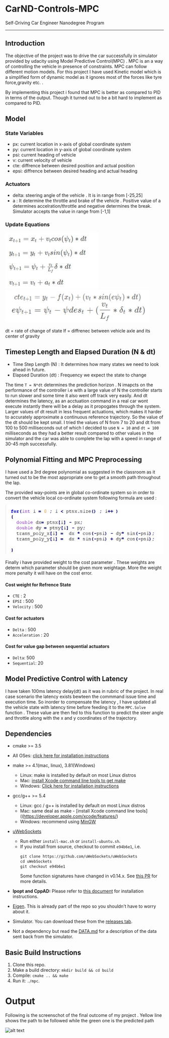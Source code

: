 # CarND-Controls-MPC
Self-Driving Car Engineer Nanodegree Program

---

## Introduction

The objective of the project was to drive the car successfully in simulator provided by udacity using Model Predictive Control(MPC) .
MPC is an a way of controlling the vehicle in presence of constraints. MPC can follow different motion models. For this project I have used Kinetic model which is a simplified form of dynamic model as it ignores most of the forces like tyre force,gravity etc. .

By implementing this project i found that MPC is better as compared to PID in terms of the output. Though it turned out to be a bit hard to implement as compared to PID.

## Model

### State Variables 

* px: current location in x-axis of global coordinate system
* py: current location in y-axis of global coordinate system
* psi: current heading of vehicle
* v: current velocity of vehicle
* cte: diffrence between desired position and actual position
* epsi: diffrence between desired heading and actual heading

### Actuators

* delta: steering angle of the vehicle . It is in range from [-25,25]
* a : It determine the throttle and brake of the vehicle . Positive value of a determines 	 accelration/throttle and negative determines the break. Simulator accepts the value in range from [-1,1]

### Update Equations

![alt text](./img_res/image1.jpg)
![alt text](./img_res/image2.jpg)

dt = rate of change of state
lf = diffrenec between vehicle axle and its center of gravity


## Timestep Length and Elapsed Duration (N & dt)

* Time Step Length (N) : It determines how many states we need to look ahead in future.
* Elapsed Duration (dt) : Frequency we expect the state to change 

The time `T = N*dt` determines the prediction horizon . N imapcts on the performance of the controller i.e with a large value of N the controller starts to run slower and some time it also went off track very easily. And dt determines the latency, as an acctuation command in a real car wont execute instantly there will be a delay as it propogates through the system. Larger values of dt result in less frequent actuations, which makes it harder to accurately approximate a continuous reference trajectory. So the value of the dt should be kept small. I tried the values of N from 7 to 20 and dt from 100 to 500 milliseconds out of which I decided to use `N = 10` and `dt = 100` milliseconds as they had a better result compared to other values in the simulator and the car was able to complete the lap with a speed in range of 30-45 mph successfully.




## Polynomial Fitting and MPC Preprocessing

I have used a 3rd degree polynomial as suggested in the classroom as it turned out to be the most appropriate one to get a smooth path throughout the lap.

The provided way-points are in global co-ordinate system so in order to convert the vehicle local co-ordinate system following formula are used : 

![alt text](./img_res/image3.jpg)

Finally i have provided weight to the cost parameter . These weights are determ which parameter should be given more weightage. More the weight more penalty it will have on the cost error.

#### Cost weight for Refrence State 
* `CTE` : 2 
* `EPSI` : 500
* `Velocity` : 500

#### Cost for actuators

* `Delta` : 500
* `Acceleration` : 20 

#### Cost for value gap between sequential actuators

* `Delta`: 500 
* `Sequential`: 20

## Model Predictive Control with Latency


I have taken 100ms latency delay(dt) as it was in rubric of the project. In real case scenario the latency exists bewteen the commmand issue time and execution time. So inorder to compensate the latency , I have updated all the vehicle state with latency time before feeding it to the `MPC.Solve` function . These value are then fed to this function to predict the steer angle and throttle along with the x and y coordinates of the trajectory.




## Dependencies

* cmake >= 3.5
 * All OSes: [click here for installation instructions](https://cmake.org/install/)
* make >= 4.1(mac, linux), 3.81(Windows)
  * Linux: make is installed by default on most Linux distros
  * Mac: [install Xcode command line tools to get make](https://developer.apple.com/xcode/features/)
  * Windows: [Click here for installation instructions](http://gnuwin32.sourceforge.net/packages/make.htm)
* gcc/g++ >= 5.4
  * Linux: gcc / g++ is installed by default on most Linux distros
  * Mac: same deal as make - [install Xcode command line tools]((https://developer.apple.com/xcode/features/)
  * Windows: recommend using [MinGW](http://www.mingw.org/)
* [uWebSockets](https://github.com/uWebSockets/uWebSockets)
  * Run either `install-mac.sh` or `install-ubuntu.sh`.
  * If you install from source, checkout to commit `e94b6e1`, i.e.
    ```
    git clone https://github.com/uWebSockets/uWebSockets
    cd uWebSockets
    git checkout e94b6e1
    ```
    Some function signatures have changed in v0.14.x. See [this PR](https://github.com/udacity/CarND-MPC-Project/pull/3) for more details.

* **Ipopt and CppAD:** Please refer to [this document](https://github.com/udacity/CarND-MPC-Project/blob/master/install_Ipopt_CppAD.md) for installation instructions.
* [Eigen](http://eigen.tuxfamily.org/index.php?title=Main_Page). This is already part of the repo so you shouldn't have to worry about it.
* Simulator. You can download these from the [releases tab](https://github.com/udacity/self-driving-car-sim/releases).
* Not a dependency but read the [DATA.md](./DATA.md) for a description of the data sent back from the simulator.


## Basic Build Instructions

1. Clone this repo.
2. Make a build directory: `mkdir build && cd build`
3. Compile: `cmake .. && make`
4. Run it: `./mpc`.

# Output

Following is the screenschot of the final outcome of my project . Yellow line shows the path to be followed while the green one is the predicted path

![alt text](./img_res/image4.jpg)





